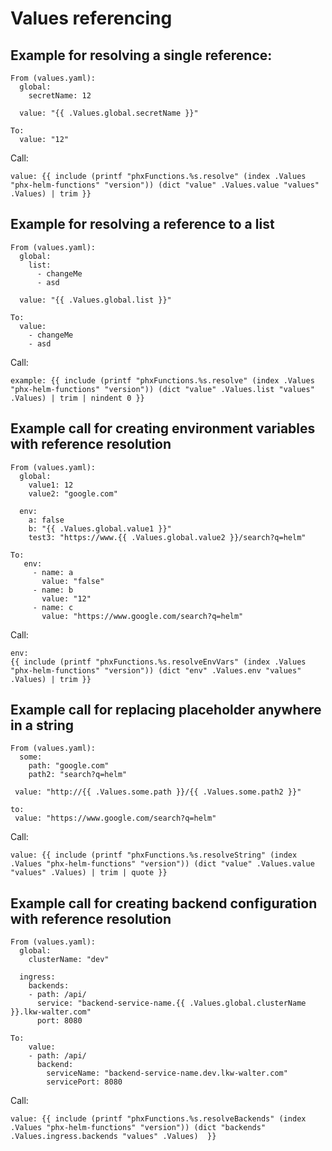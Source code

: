 # Values referencing

## Example for resolving a single reference:

    From (values.yaml):
      global:
        secretName: 12

      value: "{{ .Values.global.secretName }}"

    To:
      value: "12"

Call:

    value: {{ include (printf "phxFunctions.%s.resolve" (index .Values "phx-helm-functions" "version")) (dict "value" .Values.value "values" .Values) | trim }}

## Example for resolving a reference to a list

    From (values.yaml):
      global:
        list:
          - changeMe
          - asd

      value: "{{ .Values.global.list }}"

    To:
      value:
        - changeMe
        - asd

Call:

    example: {{ include (printf "phxFunctions.%s.resolve" (index .Values "phx-helm-functions" "version")) (dict "value" .Values.list "values" .Values) | trim | nindent 0 }}

## Example call for creating environment variables with reference resolution

    From (values.yaml):
      global:
        value1: 12
        value2: "google.com"

      env:
        a: false
        b: "{{ .Values.global.value1 }}"
        test3: "https://www.{{ .Values.global.value2 }}/search?q=helm"

    To:
       env:
         - name: a
           value: "false"
         - name: b
           value: "12"
         - name: c
           value: "https://www.google.com/search?q=helm"

Call:

    env:
    {{ include (printf "phxFunctions.%s.resolveEnvVars" (index .Values "phx-helm-functions" "version")) (dict "env" .Values.env "values" .Values) | trim }}


## Example call for replacing placeholder anywhere in a string

    From (values.yaml):
      some:
        path: "google.com"
        path2: "search?q=helm"

     value: "http://{{ .Values.some.path }}/{{ .Values.some.path2 }}"

    to:
     value: "https://www.google.com/search?q=helm"

Call:

    value: {{ include (printf "phxFunctions.%s.resolveString" (index .Values "phx-helm-functions" "version")) (dict "value" .Values.value "values" .Values) | trim | quote }}

## Example call for creating backend configuration with reference resolution

    From (values.yaml):
      global:
        clusterName: "dev"

      ingress:
        backends:
        - path: /api/
          service: "backend-service-name.{{ .Values.global.clusterName }}.lkw-walter.com"
          port: 8080

    To:
        value: 
        - path: /api/
          backend:
            serviceName: "backend-service-name.dev.lkw-walter.com"
            servicePort: 8080

Call:

    value: {{ include (printf "phxFunctions.%s.resolveBackends" (index .Values "phx-helm-functions" "version")) (dict "backends" .Values.ingress.backends "values" .Values)  }}
